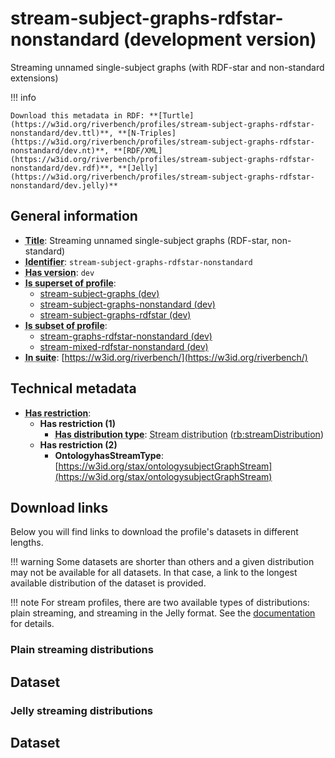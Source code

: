 # stream-subject-graphs-rdfstar-nonstandard (development version)

Streaming unnamed single-subject graphs (with RDF-star and non-standard extensions)

!!! info

    Download this metadata in RDF: **[Turtle](https://w3id.org/riverbench/profiles/stream-subject-graphs-rdfstar-nonstandard/dev.ttl)**, **[N-Triples](https://w3id.org/riverbench/profiles/stream-subject-graphs-rdfstar-nonstandard/dev.nt)**, **[RDF/XML](https://w3id.org/riverbench/profiles/stream-subject-graphs-rdfstar-nonstandard/dev.rdf)**, **[Jelly](https://w3id.org/riverbench/profiles/stream-subject-graphs-rdfstar-nonstandard/dev.jelly)**



## General information

- **<abbr title="A name given to the resource.">Title</abbr>**: Streaming unnamed single-subject graphs (RDF-star, non-standard)
- **<abbr title="An unambiguous reference to the resource within a given context.">Identifier</abbr>**: `stream-subject-graphs-rdfstar-nonstandard`
- **<abbr title="Version tag of an artifact">Has version</abbr>**: `dev`
- **<abbr title="Indicates that this profile contains all datasets of the other profile">Is superset of profile</abbr>**: 
    - [stream-subject-graphs (dev)](https://w3id.org/riverbench/profiles/stream-subject-graphs/dev)
    - [stream-subject-graphs-nonstandard (dev)](https://w3id.org/riverbench/profiles/stream-subject-graphs-nonstandard/dev)
    - [stream-subject-graphs-rdfstar (dev)](https://w3id.org/riverbench/profiles/stream-subject-graphs-rdfstar/dev)
- **<abbr title="Indicates that this profile's datasets are all in the other profile">Is subset of profile</abbr>**: 
    - [stream-graphs-rdfstar-nonstandard (dev)](https://w3id.org/riverbench/profiles/stream-graphs-rdfstar-nonstandard/dev)
    - [stream-mixed-rdfstar-nonstandard (dev)](https://w3id.org/riverbench/profiles/stream-mixed-rdfstar-nonstandard/dev)
- **<abbr title="Indicates the benchmark suite to which a dataset or profile belongs">In suite</abbr>**: [https://w3id.org/riverbench/](https://w3id.org/riverbench/)

## Technical metadata

- **<abbr title="Has profile restriction. The restrictions are joined with the AND operator.">Has restriction</abbr>**: 
    - **Has restriction (1)**    
        - **<abbr title="Indicates the type of RiverBench dataset distribution">Has distribution type</abbr>**: <abbr title="The dataset is distributed as a stream of RDF datasets or RDF graphs (grouped RDF stream in RDF-STaX).">Stream distribution</abbr> ([rb:streamDistribution](https://w3id.org/riverbench/schema/metadata#streamDistribution))
    - **Has restriction (2)**    
        - **OntologyhasStreamType**: [https://w3id.org/stax/ontologysubjectGraphStream](https://w3id.org/stax/ontologysubjectGraphStream)


## Download links

Below you will find links to download the profile's datasets in different lengths.

!!! warning
    Some datasets are shorter than others and a given distribution may not be available for all datasets.
    In that case, a link to the longest available distribution of the dataset is provided.

!!! note
    For stream profiles, there are two available types of distributions: plain streaming, and streaming in the Jelly format. See the [documentation](../../documentation/dataset-release-format.md) for details.

### Plain streaming distributions

Dataset
---

### Jelly streaming distributions

Dataset
---